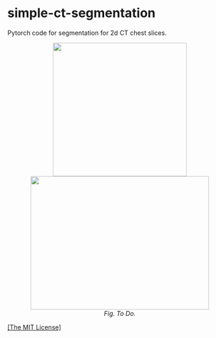 <h1>simple-ct-segmentation</h1>
<p>Pytorch code for segmentation for 2d CT chest slices.</p>

<p align="center">
    <img width="300" height="300" src="">
    <img width="400" height="300"src="">
    <br><i>Fig. To Do.</i><br>
</p>

<p><a href="https://raw.githubusercontent.com/AgamChopra/simple-ct-segmentation/main/LICENSE" target="blank">[The MIT License]</a></p>